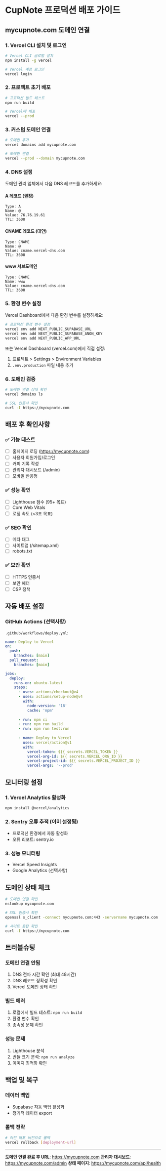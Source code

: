 # CupNote 프로덕션 배포 가이드

## mycupnote.com 도메인 연결

### 1. Vercel CLI 설치 및 로그인

```bash
# Vercel CLI 글로벌 설치
npm install -g vercel

# Vercel 계정 로그인
vercel login
```

### 2. 프로젝트 초기 배포

```bash
# 프로덕션 빌드 테스트
npm run build

# Vercel에 배포
vercel --prod
```

### 3. 커스텀 도메인 연결

```bash
# 도메인 추가
vercel domains add mycupnote.com

# 도메인 연결
vercel --prod --domain mycupnote.com
```

### 4. DNS 설정

도메인 관리 업체에서 다음 DNS 레코드를 추가하세요:

#### A 레코드 (권장)
```
Type: A
Name: @
Value: 76.76.19.61
TTL: 3600
```

#### CNAME 레코드 (대안)
```
Type: CNAME
Name: @
Value: cname.vercel-dns.com
TTL: 3600
```

#### www 서브도메인
```
Type: CNAME
Name: www
Value: cname.vercel-dns.com
TTL: 3600
```

### 5. 환경 변수 설정

Vercel Dashboard에서 다음 환경 변수를 설정하세요:

```bash
# 프로덕션 환경 변수 설정
vercel env add NEXT_PUBLIC_SUPABASE_URL
vercel env add NEXT_PUBLIC_SUPABASE_ANON_KEY
vercel env add NEXT_PUBLIC_APP_URL
```

또는 Vercel Dashboard (vercel.com)에서 직접 설정:

1. 프로젝트 > Settings > Environment Variables
2. `.env.production` 파일 내용 추가

### 6. 도메인 검증

```bash
# 도메인 연결 상태 확인
vercel domains ls

# SSL 인증서 확인
curl -I https://mycupnote.com
```

## 배포 후 확인사항

### ✅ 기능 테스트
- [ ] 홈페이지 로딩 (https://mycupnote.com)
- [ ] 사용자 회원가입/로그인
- [ ] 커피 기록 작성
- [ ] 관리자 대시보드 (/admin)
- [ ] 모바일 반응형

### ✅ 성능 확인
- [ ] Lighthouse 점수 (95+ 목표)
- [ ] Core Web Vitals
- [ ] 로딩 속도 (<3초 목표)

### ✅ SEO 확인
- [ ] 메타 태그
- [ ] 사이트맵 (/sitemap.xml)
- [ ] robots.txt

### ✅ 보안 확인
- [ ] HTTPS 인증서
- [ ] 보안 헤더
- [ ] CSP 정책

## 자동 배포 설정

### GitHub Actions (선택사항)

`.github/workflows/deploy.yml`:

```yaml
name: Deploy to Vercel
on:
  push:
    branches: [main]
  pull_request:
    branches: [main]

jobs:
  deploy:
    runs-on: ubuntu-latest
    steps:
      - uses: actions/checkout@v4
      - uses: actions/setup-node@v4
        with:
          node-version: '18'
          cache: 'npm'
      
      - run: npm ci
      - run: npm run build
      - run: npm run test:run
      
      - name: Deploy to Vercel
        uses: vercel/action@v1
        with:
          vercel-token: ${{ secrets.VERCEL_TOKEN }}
          vercel-org-id: ${{ secrets.VERCEL_ORG_ID }}
          vercel-project-id: ${{ secrets.VERCEL_PROJECT_ID }}
          vercel-args: '--prod'
```

## 모니터링 설정

### 1. Vercel Analytics 활성화
```bash
npm install @vercel/analytics
```

### 2. Sentry 오류 추적 (이미 설정됨)
- 프로덕션 환경에서 자동 활성화
- 오류 리포트: sentry.io

### 3. 성능 모니터링
- Vercel Speed Insights
- Google Analytics (선택사항)

## 도메인 상태 체크

```bash
# 도메인 연결 확인
nslookup mycupnote.com

# SSL 인증서 확인
openssl s_client -connect mycupnote.com:443 -servername mycupnote.com

# 사이트 응답 확인
curl -I https://mycupnote.com
```

## 트러블슈팅

### 도메인 연결 안됨
1. DNS 전파 시간 확인 (최대 48시간)
2. DNS 레코드 정확성 확인
3. Vercel 도메인 상태 확인

### 빌드 에러
1. 로컬에서 빌드 테스트: `npm run build`
2. 환경 변수 확인
3. 종속성 문제 확인

### 성능 문제
1. Lighthouse 분석
2. 번들 크기 분석: `npm run analyze`
3. 이미지 최적화 확인

## 백업 및 복구

### 데이터 백업
- Supabase 자동 백업 활성화
- 정기적 데이터 export

### 롤백 전략
```bash
# 이전 배포 버전으로 롤백
vercel rollback [deployment-url]
```

---

**도메인 연결 완료 후 URL**: https://mycupnote.com
**관리자 대시보드**: https://mycupnote.com/admin
**상태 페이지**: https://mycupnote.com/api/health